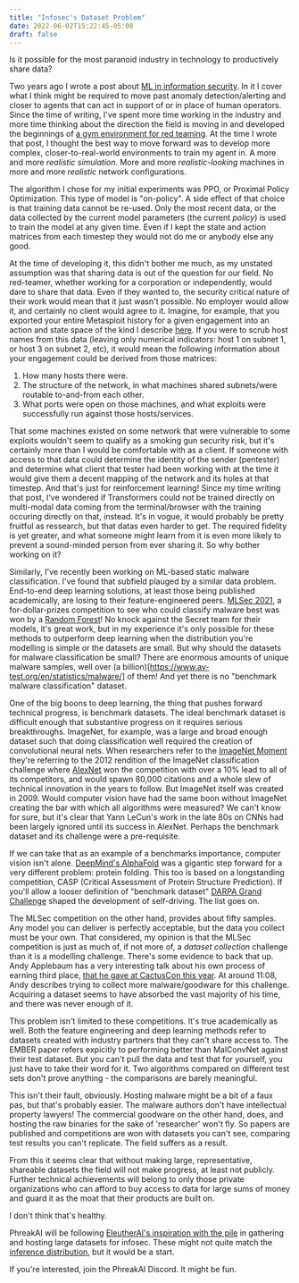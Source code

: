 ```yaml
---
title: "Infosec's Dataset Problem"
date: 2022-06-02T15:22:45-05:00
draft: false
---
```


Is it possible for the most paranoid industry in technology to productively share data?

Two years ago I wrote a post about [ML in information security](https://sjcaldwell.github.io/2020/04/28/deep-rl-infosec.html). In it I cover what I think might be required to move past anomaly detection/alerting and closer to agents that can act in support of or in place of human operators. Since the time of writing, I've spent more time working in the industry and more time thinking about the direction the field is moving in and developed the beginnings of [a gym environment for red teaming](https://github.com/phreakAI/MetasploitGym).
At the time I wrote that post, I thought the best way to move forward was to develop more complex, closer-to-real-world environments to train my agent in. A more and more *realistic simulation*. More and more *realistic-looking* machines in more and more *realistic* network configurations. 

The algorithm I chose for my initial experiments was PPO, or Proximal Policy Optimization. This type of model is "on-policy". A side effect of that choice is that training data cannot be re-used. Only the most recent data, or the data collected by the current model parameters (the current *policy*) is used to train the model at any given time. Even if I kept the state and action matrices from each timestep they would not do me or anybody else any good. 

At the time of developing it, this didn't bother me much, as my unstated assumption was that sharing data is out of the question for our field. No red-teamer, whether working for a corporation or independently, would dare to share that data. Even if they wanted to, the security critical nature of their work would mean that it just wasn't possible. No employer would allow it, and certainly no client would agree to it. Imagine, for example, that you exported your entire Metasploit history for a given engagement into an action and state space of the kind I describe [here](https://www.youtube.com/watch?v=EiI69BdWKPs). If you were to scrub host names from this data (leaving only numerical indicators: host 1 on subnet 1, or host 3 on subnet 2, etc), it would mean the following information about your engagement could be derived from those matrices:
1. How many hosts there were.
2. The structure of the network, in what machines shared subnets/were routable to-and-from each other. 
3. What ports were open on those machines, and what exploits were successfully run against those hosts/services. 

That some machines existed on some network that were vulnerable to some exploits wouldn't seem to qualify as a smoking gun security risk, but it's certainly more than I would be comfortable with as a client. If someone with access to that data could determine the identity of the sender (pentester) and determine what client that tester had been working with at the time it would give them a decent mapping of the network and its holes at that timestep. And that's just for reinforcement learning! Since my time writing that post, I've wondered if Transformers could not be trained directly on multi-modal data coming from the terminal/browser with the training occuring directly on that, instead. It's in vogue, it would probably be pretty fruitful as ressearch, but that datas even harder to get. The required fidelity is yet greater, and what someone might learn from it is even more likely to prevent a sound-minded person from ever sharing it. So why bother working on it?

Similarly, I've recently been working on ML-based static malware classification. I've found that subfield plauged by a similar data problem. End-to-end deep learning solutions, at least those being published academically, are losing to their feature-engineered peers. [MLSec 2021](https://mlsec.io/), a for-dollar-prizes competition to see who could classify malware best was won by a [Random Forest](https://secret.inf.ufpr.br/2021/09/29/adversarial-machine-learning-malware-detection-and-the-2021s-mlsec-competition/)! No knock against the Secret team for their models, it's great work, but in my experience it's only possible for these methods to outperform deep learning when the distribution you're modelling is simple or the datasets are small. But why should the datasets for malware classification be small? There are enormous amounts of unique malware samples, well over (a billion)[https://www.av-test.org/en/statistics/malware/] of them! And yet there is no "benchmark malware classification" dataset. 

One of the big boons to deep learning, the thing that pushes forward technical progress, is benchmark datasets. The ideal benchmark dataset is difficult enough that substantive progress on it requires serious breakthroughs.  ImageNet, for example, was a large and broad enough dataset such that doing classification well required the creation of convolutional neural nets. When researchers refer to the [ImageNet Moment](https://image-net.org/challenges/LSVRC/2012/) they're referring to the 2012 rendition of the ImageNet classification challenge where [AlexNet](https://en.wikipedia.org/wiki/AlexNet) won the competition with over a 10% lead to all of its competitors, and would spawn 80,000 citations and a whole slew of technical innovation in the years to follow. But ImageNet itself was created in 2009. Would computer vision have had the same boon without ImageNet creating the bar with which all algorithms were measured? We can't know for sure, but it's clear that Yann LeCun's work in the late 80s on CNNs had been largely ignored until its success in AlexNet. Perhaps the benchmark dataset and its challenge were a pre-requisite. 

If we can take that as an example of a benchmarks importance, computer vision isn't alone. [DeepMind's AlphaFold](https://www.deepmind.com/blog/alphafold-a-solution-to-a-50-year-old-grand-challenge-in-biology) was a gigantic step forward for a very different problem: protein folding. This too is based on a longstanding competition, CASP (Critical Assessment of Protein Structure Prediction). If you'll allow a looser definition of "benchmark dataset" [DARPA Grand Challenge](https://en.wikipedia.org/wiki/DARPA_Grand_Challenge) shaped the development of self-driving. The list goes on. 

The MLSec competition on the other hand, provides about fifty samples. Any model you can deliver is perfectly acceptable, but the data you collect must be your own. That considered, my opinion is that the MLSec competition is just as much of, if not more of, a *dataset collection* challenge than it is a modelling challenge. There's some evidence to back that up. Andy Applebaum has a very interesting talk about his own process of earning third place, [that he gave at CactusCon this year](https://www.youtube.com/watch?v=kKHP76_P8Nw). At around 11:08, Andy describes trying to collect more malware/goodware for this challenge. Acquiring a dataset seems to have absorbed the vast majority of his time, and there was never enough of it.

This problem isn't limited to these competitions. It's true academically as well. Both the feature engineering and deep learning methods refer to datasets created with industry partners that they can't share access to. The EMBER paper refers expicitly to performing better than MalConvNet against their test dataset. But you can't pull the data and test that for yourself, you just have to take their word for it. Two algorithms compared on different test sets don't prove anything - the comparisons are barely meaningful.

This isn't their fault, obviously. Hosting malware might be a bit of a faux pas, but that's probably easier. The malware authors don't have intellectual property lawyers! The commercial goodware on the other hand, does, and hosting the raw binaries for the sake of 'researcher' won't fly. So papers are published and competitions are won with datasets you can't see, comparing test results you can't replicate.  The field suffers as a result.

From this it seems clear that without making large, representative, shareable datasets the field will not make progress, at least not publicly. Further technical achievements will belong to only those private organizations who can afford to buy access to data for large sums of money and guard it as the moat that their products are built on. 

I don't think that's healthy. 

PhreakAI will be following [EleutherAI's inspiration with the pile](https://pile.eleuther.ai/) in gathering and hosting large datasets for infosec. These might not quite match the [inference distribution](https://en.wikipedia.org/wiki/Reality), but it would be a start.

If you're interested, join the PhreakAI Discord. It might be fun. 
